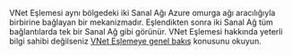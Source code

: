 VNet Eşlemesi aynı bölgedeki iki Sanal Ağı Azure omurga ağı aracılığıyla birbirine bağlayan bir mekanizmadır. Eşlendikten sonra iki Sanal Ağ tüm bağlantılarda tek bir Sanal Ağ gibi görünür. VNet Eşlemesi hakkında yeterli bilgi sahibi değilseniz [VNet Eşlemeye genel bakış](../articles/virtual-network/virtual-network-peering-overview.md) konusunu okuyun.


<!--HONumber=Sep16_HO4-->


